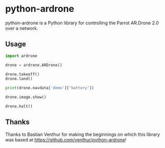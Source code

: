 python-ardrone
==============

python-ardrone is a Python library for controlling the Parrot AR.Drone 2.0 over a network.


Usage
-----

```python
import ardrone

drone = ardrone.ARDrone()

drone.takeoff()
drone.land()

print(drone.navdata['demo']['battery'])

drone.image.show()

drone.halt()
```


Thanks
------

Thanks to Bastian Venthur for making the beginnings on which this library was based at https://github.com/venthur/python-ardrone!
